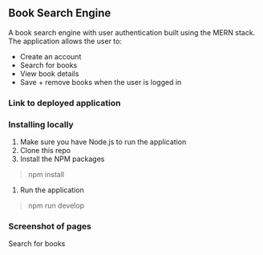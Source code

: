## Book Search Engine
  
 A book search engine with user authentication built using the MERN stack. The application allows the user to:
 
  - Create an account 
  - Search for books 
  - View book details
  - Save + remove books when the user is logged in 

### Link to deployed application



### Installing locally

1. Make sure you have Node.js to run the application
2. Clone this repo
3. Install the NPM packages
> npm install
1. Run the application
> npm run develop

### Screenshot of pages

Search for books



